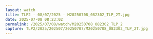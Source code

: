 ```yaml
---
layout: watch
title: TLP2 - 08/07/2025 - M20250708_082302_TLP_2T.jpg
date: 2025-07-08 08:23:02
permalink: /2025/07/08/watch/M20250708_082302_TLP_2
capture: TLP2/2025/202507/20250707/M20250708_082302_TLP_2T.jpg
---
```

